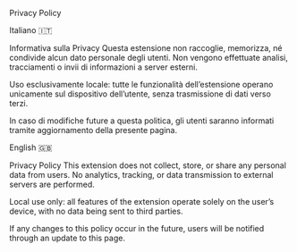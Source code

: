 Privacy Policy

Italiano 🇮🇹

Informativa sulla Privacy
Questa estensione non raccoglie, memorizza, né condivide alcun dato personale degli utenti.
Non vengono effettuate analisi, tracciamenti o invii di informazioni a server esterni.

Uso esclusivamente locale: tutte le funzionalità dell’estensione operano unicamente sul dispositivo dell’utente, senza trasmissione di dati verso terzi.

In caso di modifiche future a questa politica, gli utenti saranno informati tramite aggiornamento della presente pagina.

English 🇬🇧

Privacy Policy
This extension does not collect, store, or share any personal data from users.
No analytics, tracking, or data transmission to external servers are performed.

Local use only: all features of the extension operate solely on the user’s device, with no data being sent to third parties.

If any changes to this policy occur in the future, users will be notified through an update to this page.
